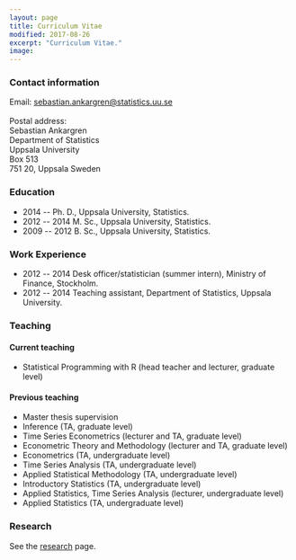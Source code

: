 ```yaml
---
layout: page
title: Curriculum Vitae
modified: 2017-08-26
excerpt: "Curriculum Vitae."
image:
---
```


### Contact information
Email: <sebastian.ankargren@statistics.uu.se><br><br>
Postal address:<br>
Sebastian Ankargren<br>
Department of Statistics<br>
Uppsala University<br>
Box 513<br>
751 20, Uppsala
Sweden

### Education

* 2014 --   Ph. D., Uppsala University, Statistics.
* 2012 -- 2014 M. Sc., Uppsala University, Statistics.
* 2009 -- 2012 B. Sc., Uppsala University, Statistics.

### Work Experience

* 2012 -- 2014 Desk officer/statistician (summer intern), Ministry of Finance, Stockholm.
* 2012 -- 2014 Teaching assistant, Department of Statistics, Uppsala University.

### Teaching

#### Current teaching
* Statistical Programming with R (head teacher and lecturer, graduate level)

#### Previous teaching
* Master thesis supervision
* Inference (TA, graduate level)
* Time Series Econometrics (lecturer and TA, graduate level)
* Econometric Theory and Methodology (lecturer and TA, graduate level)
* Econometrics (TA, undergraduate level)
* Time Series Analysis (TA, undergraduate level)
* Applied Statistical Methodology (TA, undergraduate level)
* Introductory Statistics (TA, undergraduate level)
* Applied Statistics, Time Series Analysis (lecturer, undergraduate level)
* Applied Statistics (TA, undergraduate level)

### Research
See the <a href="{{ site.url }}/research">research</a> page.